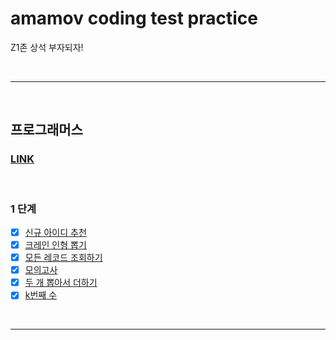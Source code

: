 # amamov coding test practice

Z1존 상석 부자되자!

<br>

---

<br>

## 프로그래머스

### [LINK](https://programmers.co.kr/learn/challenges)

<br>

### 1 단계

- [x] [신규 아이디 추천](https://programmers.co.kr/learn/courses/30/lessons/72410?language=python3)
- [x] [크레인 인형 뽑기](https://programmers.co.kr/learn/courses/30/lessons/64061)
- [x] [모든 레코드 조회하기](https://programmers.co.kr/learn/courses/30/lessons/59034)
- [x] [모의고사](https://programmers.co.kr/learn/courses/30/lessons/42840)
- [x] [두 개 뽑아서 더하기](https://programmers.co.kr/learn/courses/30/lessons/68644)
- [x] [k번째 수](https://programmers.co.kr/learn/courses/30/lessons/42748)

<br>

---

<br>
